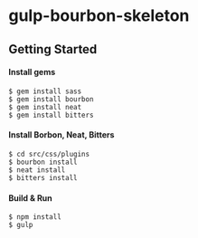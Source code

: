 # gulp-bourbon-skeleton

## Getting Started
#### Install gems
```
$ gem install sass
$ gem install bourbon
$ gem install neat
$ gem install bitters
```

#### Install Borbon, Neat, Bitters
```
$ cd src/css/plugins
$ bourbon install
$ neat install
$ bitters install
```

#### Build & Run
```
$ npm install
$ gulp
```
